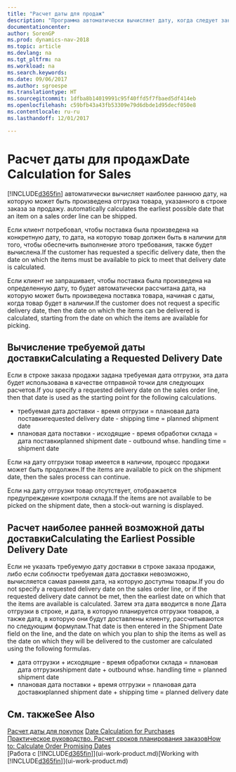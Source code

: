 ```yaml
---
title: "Расчет даты для продаж"
description: "Программа автоматически вычисляет дату, когда следует заказать товар, чтобы иметь его на складе на определенную дату. Это дата, когда можно ожидать, что товары, заказанные на конкретную дату, будут доступны для подбора."
documentationcenter: 
author: SorenGP
ms.prod: dynamics-nav-2018
ms.topic: article
ms.devlang: na
ms.tgt_pltfrm: na
ms.workload: na
ms.search.keywords: 
ms.date: 09/06/2017
ms.author: sgroespe
ms.translationtype: HT
ms.sourcegitcommit: 1dfba8b14019991c95f40ffd5f7fbaed5df414eb
ms.openlocfilehash: c59bfb43a43fb53309e79d6dbde1d95decf050e8
ms.contentlocale: ru-ru
ms.lasthandoff: 12/01/2017

---
```

# <a name="date-calculation-for-sales"></a><span data-ttu-id="772d9-104">Расчет даты для продаж</span><span class="sxs-lookup"><span data-stu-id="772d9-104">Date Calculation for Sales</span></span>
[!INCLUDE[d365fin](includes/d365fin_md.md)]<span data-ttu-id="772d9-105"> автоматически вычисляет наиболее раннюю дату, на которую может быть произведена отгрузка товара, указанного в строке заказа за продажу.</span><span class="sxs-lookup"><span data-stu-id="772d9-105"> automatically calculates the earliest possible date that an item on a sales order line can be shipped.</span></span>

<span data-ttu-id="772d9-106">Если клиент потребовал, чтобы поставка была произведена на конкретную дату, то дата, на которую товар должен быть в наличии для того, чтобы обеспечить выполнение этого требования, также будет вычислена.</span><span class="sxs-lookup"><span data-stu-id="772d9-106">If the customer has requested a specific delivery date, then the date on which the items must be available to pick to meet that delivery date is calculated.</span></span>

<span data-ttu-id="772d9-107">Если клиент не запрашивает, чтобы поставка была произведена на определенную дату, то будет автоматически рассчитана дата, на которую может быть произведена поставка товара, начиная с даты, когда товар будет в наличии.</span><span class="sxs-lookup"><span data-stu-id="772d9-107">If the customer does not request a specific delivery date, then the date on which the items can be delivered is calculated, starting from the date on which the items are available for picking.</span></span>

## <a name="calculating-a-requested-delivery-date"></a><span data-ttu-id="772d9-108">Вычисление требуемой даты доставки</span><span class="sxs-lookup"><span data-stu-id="772d9-108">Calculating a Requested Delivery Date</span></span>
<span data-ttu-id="772d9-109">Если в строке заказа продажи задана требуемая дата отгрузки, эта дата будет использована в качестве отправной точки для следующих расчетов.</span><span class="sxs-lookup"><span data-stu-id="772d9-109">If you specify a requested delivery date on the sales order line, then that date is used as the starting point for the following calculations.</span></span>

- <span data-ttu-id="772d9-110">требуемая дата доставки - время отгрузки = плановая дата поставки</span><span class="sxs-lookup"><span data-stu-id="772d9-110">requested delivery date - shipping time = planned shipment date</span></span>
- <span data-ttu-id="772d9-111">плановая дата поставки - исходящие - время обработки склада = дата поставки</span><span class="sxs-lookup"><span data-stu-id="772d9-111">planned shipment date - outbound whse. handling time = shipment date</span></span>

<span data-ttu-id="772d9-112">Если на дату отгрузки товар имеется в наличии, процесс продажи может быть продолжен.</span><span class="sxs-lookup"><span data-stu-id="772d9-112">If the items are available to pick on the shipment date, then the sales process can continue.</span></span>

<span data-ttu-id="772d9-113">Если на дату отгрузки товар отсутствует, отображается предупреждение контроля склада.</span><span class="sxs-lookup"><span data-stu-id="772d9-113">If the items are not available to be picked on the shipment date, then a stock-out warning is displayed.</span></span>

## <a name="calculating-the-earliest-possible-delivery-date"></a><span data-ttu-id="772d9-114">Расчет наиболее ранней возможной даты доставки</span><span class="sxs-lookup"><span data-stu-id="772d9-114">Calculating the Earliest Possible Delivery Date</span></span>
<span data-ttu-id="772d9-115">Если не указать требуемую дату доставки в строке заказа продажи, либо если соблюсти требуемая дата доставки невозможно, вычисляется самая ранняя дата, на которую доступны товары.</span><span class="sxs-lookup"><span data-stu-id="772d9-115">If you do not specify a requested delivery date on the sales order line, or if the requested delivery date cannot be met, then the earliest date on which that the items are available is calculated.</span></span> <span data-ttu-id="772d9-116">Затем эта дата вводится в поле Дата отгрузки в строке, и дата, в которую планируется отгрузки товаров, а также дата, в которую они будут доставлены клиенту, рассчитываются по следующим формулам.</span><span class="sxs-lookup"><span data-stu-id="772d9-116">That date is then entered in the Shipment Date field on the line, and the date on which you plan to ship the items as well as the date on which they will be delivered to the customer are calculated using the following formulas.</span></span>

- <span data-ttu-id="772d9-117">дата отгрузки + исходящие - время обработки склада = плановая дата отгрузки</span><span class="sxs-lookup"><span data-stu-id="772d9-117">shipment date + outbound whse. handling time = planned shipment date</span></span>
- <span data-ttu-id="772d9-118">плановая дата поставки + время отгрузки = плановая дата доставки</span><span class="sxs-lookup"><span data-stu-id="772d9-118">planned shipment date + shipping time = planned delivery date</span></span>


## <a name="see-also"></a><span data-ttu-id="772d9-119">См. также</span><span class="sxs-lookup"><span data-stu-id="772d9-119">See Also</span></span>  
 <span data-ttu-id="772d9-120">[Расчет даты для покупок](purchasing-date-calculation-for-purchases.md) </span><span class="sxs-lookup"><span data-stu-id="772d9-120">[Date Calculation for Purchases](purchasing-date-calculation-for-purchases.md) </span></span>  
 [<span data-ttu-id="772d9-121">Практическое руководство. Расчет сроков планирования заказов</span><span class="sxs-lookup"><span data-stu-id="772d9-121">How to: Calculate Order Promising Dates</span></span>](sales-how-to-calculate-order-promising-dates.md)  
 <span data-ttu-id="772d9-122">[Работа с [!INCLUDE[d365fin](includes/d365fin_md.md)]](ui-work-product.md)</span><span class="sxs-lookup"><span data-stu-id="772d9-122">[Working with [!INCLUDE[d365fin](includes/d365fin_md.md)]](ui-work-product.md)</span></span>

